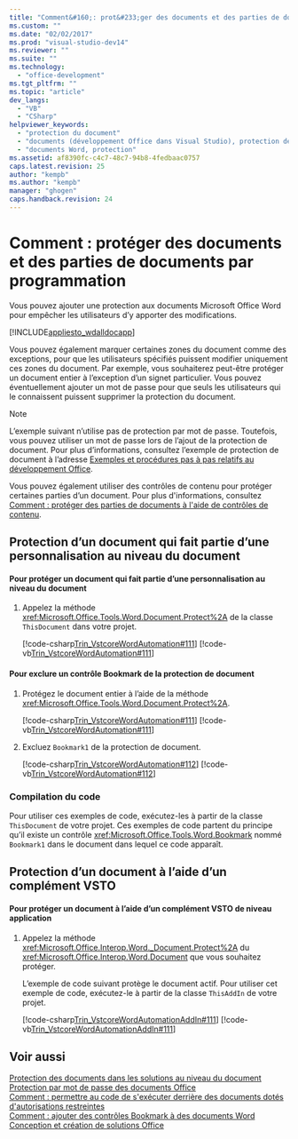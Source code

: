 ```yaml
---
title: "Comment&#160;: prot&#233;ger des documents et des parties de documents par programmation"
ms.custom: ""
ms.date: "02/02/2017"
ms.prod: "visual-studio-dev14"
ms.reviewer: ""
ms.suite: ""
ms.technology: 
  - "office-development"
ms.tgt_pltfrm: ""
ms.topic: "article"
dev_langs: 
  - "VB"
  - "CSharp"
helpviewer_keywords: 
  - "protection du document"
  - "documents (développement Office dans Visual Studio), protection des documents"
  - "documents Word, protection"
ms.assetid: af8390fc-c4c7-48c7-94b8-4fedbaac0757
caps.latest.revision: 25
author: "kempb"
ms.author: "kempb"
manager: "ghogen"
caps.handback.revision: 24
---
```

# Comment&#160;: prot&#233;ger des documents et des parties de documents par programmation
  Vous pouvez ajouter une protection aux documents Microsoft Office Word pour empêcher les utilisateurs d’y apporter des modifications.  
  
 [!INCLUDE[appliesto_wdalldocapp](../vsto/includes/appliesto-wdalldocapp-md.md)]  
  
 Vous pouvez également marquer certaines zones du document comme des exceptions, pour que les utilisateurs spécifiés puissent modifier uniquement ces zones du document. Par exemple, vous souhaiterez peut\-être protéger un document entier à l’exception d’un signet particulier. Vous pouvez éventuellement ajouter un mot de passe pour que seuls les utilisateurs qui le connaissent puissent supprimer la protection du document.  
  
> [!NOTE]  
>  L’exemple suivant n’utilise pas de protection par mot de passe. Toutefois, vous pouvez utiliser un mot de passe lors de l’ajout de la protection de document. Pour plus d’informations, consultez l’exemple de protection de document à l’adresse [Exemples et procédures pas à pas relatifs au développement Office](../vsto/office-development-samples-and-walkthroughs.md).  
  
 Vous pouvez également utiliser des contrôles de contenu pour protéger certaines parties d’un document. Pour plus d'informations, consultez [Comment : protéger des parties de documents à l'aide de contrôles de contenu](../vsto/how-to-protect-parts-of-documents-by-using-content-controls.md).  
  
## Protection d’un document qui fait partie d’une personnalisation au niveau du document  
  
#### Pour protéger un document qui fait partie d’une personnalisation au niveau du document  
  
1.  Appelez la méthode <xref:Microsoft.Office.Tools.Word.Document.Protect%2A> de la classe `ThisDocument` dans votre projet.  
  
     [!code-csharp[Trin_VstcoreWordAutomation#111](../snippets/csharp/VS_Snippets_OfficeSP/Trin_VstcoreWordAutomation/CS/ThisDocument.cs#111)]
     [!code-vb[Trin_VstcoreWordAutomation#111](../snippets/visualbasic/VS_Snippets_OfficeSP/Trin_VstcoreWordAutomation/VB/ThisDocument.vb#111)]  
  
#### Pour exclure un contrôle Bookmark de la protection de document  
  
1.  Protégez le document entier à l’aide de la méthode <xref:Microsoft.Office.Tools.Word.Document.Protect%2A>.  
  
     [!code-csharp[Trin_VstcoreWordAutomation#111](../snippets/csharp/VS_Snippets_OfficeSP/Trin_VstcoreWordAutomation/CS/ThisDocument.cs#111)]
     [!code-vb[Trin_VstcoreWordAutomation#111](../snippets/visualbasic/VS_Snippets_OfficeSP/Trin_VstcoreWordAutomation/VB/ThisDocument.vb#111)]  
  
2.  Excluez `Bookmark1` de la protection de document.  
  
     [!code-csharp[Trin_VstcoreWordAutomation#112](../snippets/csharp/VS_Snippets_OfficeSP/Trin_VstcoreWordAutomation/CS/ThisDocument.cs#112)]
     [!code-vb[Trin_VstcoreWordAutomation#112](../snippets/visualbasic/VS_Snippets_OfficeSP/Trin_VstcoreWordAutomation/VB/ThisDocument.vb#112)]  
  
### Compilation du code  
 Pour utiliser ces exemples de code, exécutez\-les à partir de la classe `ThisDocument` de votre projet. Ces exemples de code partent du principe qu’il existe un contrôle <xref:Microsoft.Office.Tools.Word.Bookmark> nommé `Bookmark1` dans le document dans lequel ce code apparaît.  
  
## Protection d’un document à l’aide d’un complément VSTO  
  
#### Pour protéger un document à l’aide d’un complément VSTO de niveau application  
  
1.  Appelez la méthode <xref:Microsoft.Office.Interop.Word._Document.Protect%2A> du <xref:Microsoft.Office.Interop.Word.Document> que vous souhaitez protéger.  
  
     L’exemple de code suivant protège le document actif. Pour utiliser cet exemple de code, exécutez\-le à partir de la classe `ThisAddIn` de votre projet.  
  
     [!code-csharp[Trin_VstcoreWordAutomationAddIn#111](../snippets/csharp/VS_Snippets_OfficeSP/Trin_VstcoreWordAutomationAddIn/CS/ThisAddIn.cs#111)]
     [!code-vb[Trin_VstcoreWordAutomationAddIn#111](../snippets/visualbasic/VS_Snippets_OfficeSP/Trin_VstcoreWordAutomationAddIn/VB/ThisAddIn.vb#111)]  
  
## Voir aussi  
 [Protection des documents dans les solutions au niveau du document](../vsto/document-protection-in-document-level-solutions.md)   
 [Protection par mot de passe des documents Office](../vsto/password-protection-on-office-documents.md)   
 [Comment : permettre au code de s'exécuter derrière des documents dotés d'autorisations restreintes](../vsto/how-to-permit-code-to-run-behind-documents-with-restricted-permissions.md)   
 [Comment : ajouter des contrôles Bookmark à des documents Word](../vsto/how-to-add-bookmark-controls-to-word-documents.md)   
 [Conception et création de solutions Office](../vsto/designing-and-creating-office-solutions.md)  
  
  